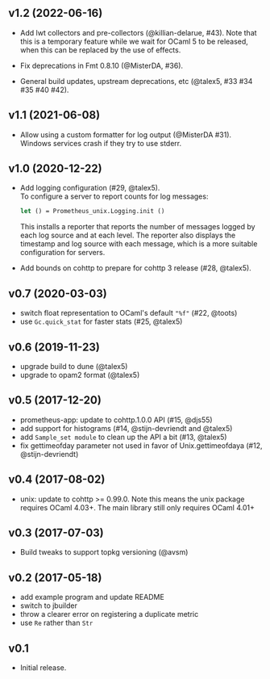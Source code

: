 ## v1.2 (2022-06-16)

- Add lwt collectors and pre-collectors (@killian-delarue, #43).
  Note that this is a temporary feature while we wait for OCaml 5 to be released,
  when this can be replaced by the use of effects.

- Fix deprecations in Fmt 0.8.10 (@MisterDA, #36).

- General build updates, upstream deprecations, etc (@talex5, #33 #34 #35 #40 #42).

## v1.1 (2021-06-08)

- Allow using a custom formatter for log output (@MisterDA #31).
  Windows services crash if they try to use stderr.

## v1.0 (2020-12-22)

- Add logging configuration (#29, @talex5).  
  To configure a server to report counts for log messages:
  ```ocaml
  let () = Prometheus_unix.Logging.init ()
  ```
  This installs a reporter that reports the number of messages logged by each log source and at each level.
  The reporter also displays the timestamp and log source with each message, which is a more suitable configuration for servers.

- Add bounds on cohttp to prepare for cohttp 3 release (#28, @talex5).

## v0.7 (2020-03-03)

- switch float representation to OCaml's default `"%f"` (#22, @toots)
- use `Gc.quick_stat` for faster stats (#25, @talex5)

## v0.6 (2019-11-23)

- upgrade build to dune (@talex5)
- upgrade to opam2 format (@talex5)

## v0.5 (2017-12-20)

- prometheus-app: update to cohttp.1.0.0 API (#15, @djs55)
- add support for histograms (#14, @stijn-devriendt and @talex5)
- add `Sample_set module` to clean up the API a bit (#13, @talex5)
- fix gettimeofday parameter not used in favor of Unix.gettimeofdaya (#12, @stijn-devriendt)

## v0.4 (2017-08-02)

- unix: update to cohttp >= 0.99.0. Note this means the unix package
  requires OCaml 4.03+. The main library still only requires OCaml 4.01+

## v0.3 (2017-07-03)

- Build tweaks to support topkg versioning (@avsm)

## v0.2 (2017-05-18)

- add example program and update README
- switch to jbuilder
- throw a clearer error on registering a duplicate metric
- use `Re` rather than `Str`

## v0.1

- Initial release.
